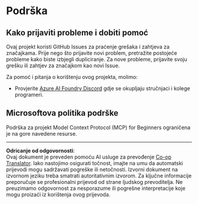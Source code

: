 <!--
CO_OP_TRANSLATOR_METADATA:
{
  "original_hash": "368870f8ab79f903ad80b6a985829516",
  "translation_date": "2025-09-18T21:43:03+00:00",
  "source_file": "SUPPORT.md",
  "language_code": "hr"
}
-->
# Podrška

## Kako prijaviti probleme i dobiti pomoć  

Ovaj projekt koristi GitHub Issues za praćenje grešaka i zahtjeva za značajkama. Prije nego što prijavite novi problem, pretražite postojeće probleme kako biste izbjegli dupliciranje. Za nove probleme, prijavite svoju grešku ili zahtjev za značajkom kao novi Issue.

Za pomoć i pitanja o korištenju ovog projekta, molimo:
- Provjerite [Azure AI Foundry Discord](https://discord.com/invite/ByRwuEEgH4) gdje se okupljaju stručnjaci i kolege programeri.

## Microsoftova politika podrške  

Podrška za projekt Model Context Protocol (MCP) for Beginners ograničena je na gore navedene resurse.

---

**Odricanje od odgovornosti**:  
Ovaj dokument je preveden pomoću AI usluge za prevođenje [Co-op Translator](https://github.com/Azure/co-op-translator). Iako nastojimo osigurati točnost, imajte na umu da automatski prijevodi mogu sadržavati pogreške ili netočnosti. Izvorni dokument na izvornom jeziku treba smatrati autoritativnim izvorom. Za ključne informacije preporučuje se profesionalni prijevod od strane ljudskog prevoditelja. Ne preuzimamo odgovornost za nesporazume ili pogrešne interpretacije koje mogu proizaći iz korištenja ovog prijevoda.